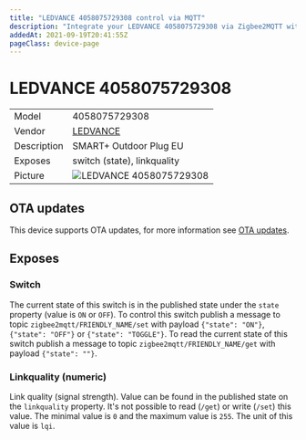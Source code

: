 ```yaml
---
title: "LEDVANCE 4058075729308 control via MQTT"
description: "Integrate your LEDVANCE 4058075729308 via Zigbee2MQTT with whatever smart home infrastructure you are using without the vendor's bridge or gateway."
addedAt: 2021-09-19T20:41:55Z
pageClass: device-page
---
```


<!-- !!!! -->
<!-- ATTENTION: This file is auto-generated through docgen! -->
<!-- You can only edit the "Notes"-Section between the two comment lines "Notes BEGIN" and "Notes END". -->
<!-- Do not use h1 or h2 heading within "## Notes"-Section. -->
<!-- !!!! -->

# LEDVANCE 4058075729308

|     |     |
|-----|-----|
| Model | 4058075729308  |
| Vendor  | [LEDVANCE](/supported-devices/#v=LEDVANCE)  |
| Description | SMART+ Outdoor Plug EU |
| Exposes | switch (state), linkquality |
| Picture | ![LEDVANCE 4058075729308](https://www.zigbee2mqtt.io/images/devices/4058075729308.jpg) |


<!-- Notes BEGIN: You can edit here. Add "## Notes" headline if not already present. -->


<!-- Notes END: Do not edit below this line -->

## OTA updates
This device supports OTA updates, for more information see [OTA updates](../guide/usage/ota_updates.md).



## Exposes

### Switch 
The current state of this switch is in the published state under the `state` property (value is `ON` or `OFF`).
To control this switch publish a message to topic `zigbee2mqtt/FRIENDLY_NAME/set` with payload `{"state": "ON"}`, `{"state": "OFF"}` or `{"state": "TOGGLE"}`.
To read the current state of this switch publish a message to topic `zigbee2mqtt/FRIENDLY_NAME/get` with payload `{"state": ""}`.

### Linkquality (numeric)
Link quality (signal strength).
Value can be found in the published state on the `linkquality` property.
It's not possible to read (`/get`) or write (`/set`) this value.
The minimal value is `0` and the maximum value is `255`.
The unit of this value is `lqi`.

